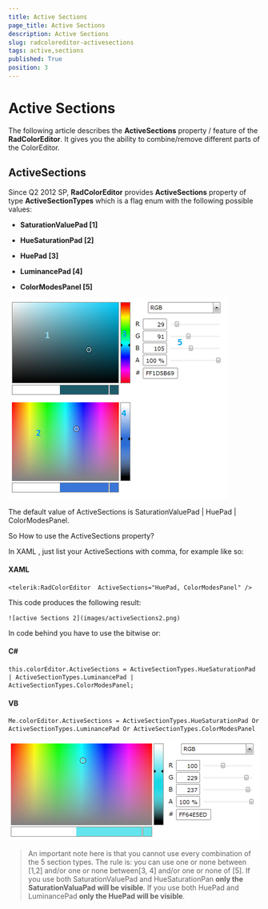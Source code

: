 ```yaml
---
title: Active Sections
page_title: Active Sections
description: Active Sections
slug: radcoloreditor-activesections
tags: active,sections
published: True
position: 3
---
```


# Active Sections



The following article describes the __ActiveSections__ property / feature of the __RadColorEditor__. It gives you the ability to combine/remove different parts of the ColorEditor.

## ActiveSections

Since Q2 2012 SP, __RadColorEditor__ provides __ActiveSections__ property of type __ActiveSectionTypes__ which is a flag enum with the following possible values:
        
			

* __SaturationValuePad [1]__

* __HueSaturationPad [2]__

* __HuePad [3]__

* __LuminancePad [4]__

* __ColorModesPanel [5]__

![active Sections](images/activeSections.png)

The default value of ActiveSections is SaturationValuePad | HuePad | ColorModesPanel.
		

So How to use the ActiveSections property?
		

In XAML , just list your ActiveSections with comma, for example like so:

#### XAML
    <telerik:RadColorEditor  ActiveSections="HuePad, ColorModesPanel" />
		
This code produces the following result:

	![active Sections 2](images/activeSections2.png)
    
In code behind you have to use the bitwise or:

#### C#
    this.colorEditor.ActiveSections = ActiveSectionTypes.HueSaturationPad | ActiveSectionTypes.LuminancePad | ActiveSectionTypes.ColorModesPanel;
		
#### VB
    Me.colorEditor.ActiveSections = ActiveSectionTypes.HueSaturationPad Or ActiveSectionTypes.LuminancePad Or ActiveSectionTypes.ColorModesPanel
		

![active Sections 3](images/activeSections3.png)

>An important note here is that you cannot use every combination of the 5 section types. The rule is: you can use one or none between [1,2] and/or one or none between[3, 4] and/or one or none of [5]. If you use both SaturationValuePad and HueSaturationPan __only the SaturationValuaPad will be visible__. If you use both HuePad and LuminancePad __only the HuePad will be visible__.
